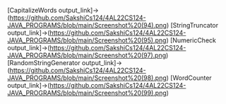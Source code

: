 [CapitalizeWords output_link]->(https://github.com/SakshiCs124/4AL22CS124-JAVA_PROGRAMS/blob/main/Screenshot%20(94).png)
[StringTruncator output_link]->(https://github.com/SakshiCs124/4AL22CS124-JAVA_PROGRAMS/blob/main/Screenshot%20(95).png) 
[NumericCheck output_link]->(https://github.com/SakshiCs124/4AL22CS124-JAVA_PROGRAMS/blob/main/Screenshot%20(97).png)
[RandomStringGenerator output_link]->(https://github.com/SakshiCs124/4AL22CS124-JAVA_PROGRAMS/blob/main/Screenshot%20(98).png) 
[WordCounter output_link]->(https://github.com/SakshiCs124/4AL22CS124-JAVA_PROGRAMS/blob/main/Screenshot%20(99).png)
